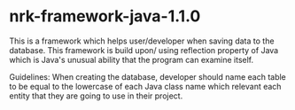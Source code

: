 # nrk-framework-java-1.1.0
This is a framework which helps user/developer when saving data to the database. This framework is build upon/ using reflection property of Java which is Java's unusual ability that the program can examine itself.

Guidelines:
  When creating the database, developer should name each table to be equal to the lowercase of each Java class name which relevant each entity that they are going to use in their project.
